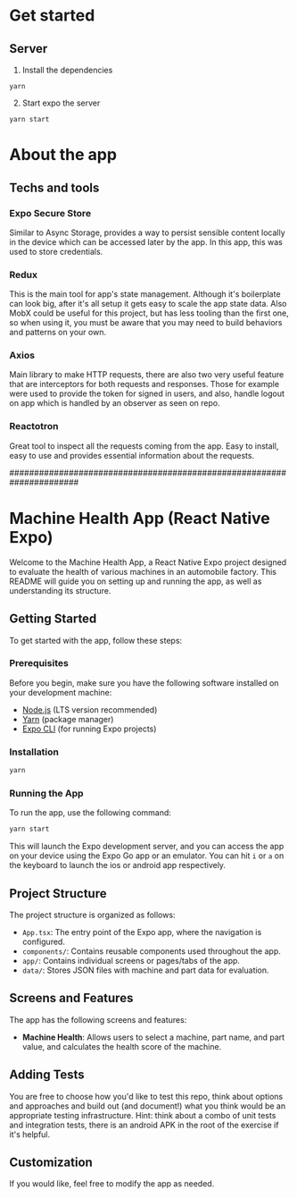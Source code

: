 # Get started

## Server

1. Install the dependencies

```
yarn
```

2. Start expo the server

```
yarn start
```

# About the app

## Techs and tools

### Expo Secure Store

Similar to Async Storage, provides a way to persist sensible content locally in the device which can be accessed later by the app. In this app, this was used to store credentials.

### Redux

This is the main tool for app's state management. Although it's boilerplate can look big, after it's all setup it gets easy to scale the app state data. Also MobX could be useful for this project, but has less tooling than the first one, so when using it, you must be aware that you may need to build behaviors and patterns on your own.

### Axios

Main library to make HTTP requests, there are also two very useful feature that are interceptors for both requests and responses. Those for example were used to provide the token for signed in users, and also, handle logout on app which is handled by an observer as seen on repo.

### Reactotron

Great tool to inspect all the requests coming from the app. Easy to install, easy to use and provides essential information about the requests.

######################################################################

# Machine Health App (React Native Expo)

Welcome to the Machine Health App, a React Native Expo project designed to evaluate the health of various machines in an automobile factory. This README will guide you on setting up and running the app, as well as understanding its structure.

## Getting Started

To get started with the app, follow these steps:

### Prerequisites

Before you begin, make sure you have the following software installed on your development machine:

- [Node.js](https://nodejs.org/) (LTS version recommended)
- [Yarn](https://classic.yarnpkg.com/en/docs/install/) (package manager)
- [Expo CLI](https://docs.expo.dev/get-started/installation/) (for running Expo projects)

### Installation

```bash
yarn
```

### Running the App

To run the app, use the following command:

```bash
yarn start
```

This will launch the Expo development server, and you can access the app on your device using the Expo Go app or an emulator. You can hit `i` or `a` on the keyboard to launch the ios or android app respectively.

## Project Structure

The project structure is organized as follows:

- `App.tsx`: The entry point of the Expo app, where the navigation is configured.
- `components/`: Contains reusable components used throughout the app.
- `app/`: Contains individual screens or pages/tabs of the app.
- `data/`: Stores JSON files with machine and part data for evaluation.

## Screens and Features

The app has the following screens and features:

- **Machine Health**: Allows users to select a machine, part name, and part value, and calculates the health score of the machine.

## Adding Tests

You are free to choose how you'd like to test this repo, think about options and approaches and build out (and document!) what you think would be an appropriate testing infrastructure. Hint: think about a combo of unit tests and integration tests, there is an android APK in the root of the exercise if it's helpful.

## Customization

If you would like, feel free to modify the app as needed.

